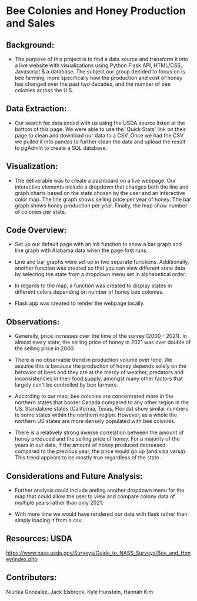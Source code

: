 # Bee Colonies and Honey Production and Sales

## Background:

* The purpose of this project is to find a data source and transform it into a live website with visualizations using Python Flask API, HTML/CSS, Javascript & a database. The subject our group decided to focus on is bee farming; more specifically how the production and cost of honey has changed over the past two decades, and the number of bee colonies across the U.S.  

## Data Extraction:

* Our search for data ended with us using the USDA source listed at the bottom of this page. We were able to use the 'Quick Stats' link on their page to clean and download our data to a CSV. Once we had the CSV we pulled it into pandas to further clean the data and upload the result to pgAdmin to create a SQL database.

## Visualization:

* The deliverable was to create a dashboard on a live webpage. Our interactive elements include a dropdown that changes both the line and graph charts based on the state chosen by the user and an interactive color map. The line graph shows selling price per year of honey. The bar graph shows honey production per year. Finally, the map show number of colonies per state.   

## Code Overview:

* Set up our default page with an init funciton to show a bar graph and line graph with Alabama data when the page first runs.
    
* Line and bar graphs were set up in two separate functions. Additionally, another function was created so that you can view different state data by selecting the  state from a dropdown menu set in alphabetical order.

* In regards to the map, a function was created to display states in different colors depending on number of honey bee colonies.

* Flask app was created to render the webpage locally. 


## Observations:

* Generally, price increases over the time of the survey (2000 - 2021). In almost every state, the selling price of honey in 2021 was over double of the selling price in 2000.

* There is no observable trend in production volume over time. We assume this is because the production of honey depends solely on the behavior of bees and they are at the mercy of weather, predators and inconsistencies in their food supply, amongst many other factors that largely can't be controlled by bee farmers.

* According to our map, bee colonies are concentrated more in the northern states that border Canada compared to any other region in the US. Standalone states (California, Texas, Florida) show similar numbers to some states within the northern region. However, as a whole the northern US states are more densely populated with bee colonies.

* There is a relatively strong inverse correlation between the amount of honey produced and the selling price of honey. For a majority of the years in our data, if the amount of honey produced decreased compared to the previous year, the price would go up (and visa versa). This trend appears to be mostly true regardless of the state.

## Considerations and Future Analysis:

* Further analysis could include anding another dropdown menu for the map that could allow the user to view and compare colony data of multiple years rather than only 2021.

* With more time we would have rendered our data with flask rather than simply loading it from a csv. 

## Resources: USDA
https://www.nass.usda.gov/Surveys/Guide_to_NASS_Surveys/Bee_and_Honey/index.php

## Contributors: 
Niurika Gonzalez, Jack Elsbrock, Kyle Hunstein, Hannah Kim


